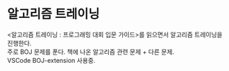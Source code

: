 # 알고리즘 트레이닝
<알고리즘 트레이닝 : 프로그래밍 대회 입문 가이드>를 읽으면서 알고리즘 트레이닝을 진행한다.  
주로 BOJ 문제를 푼다. 책에 나온 알고리즘 관련 문제 + 다른 문제.    
VSCode BOJ-extension 사용중.